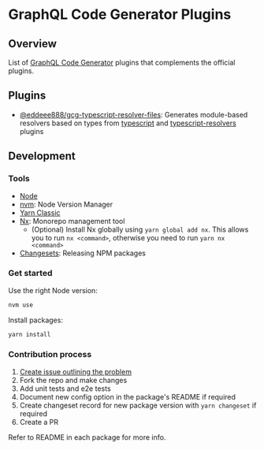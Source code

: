 # GraphQL Code Generator Plugins

## Overview

List of [GraphQL Code Generator](https://www.the-guild.dev/graphql/codegen) plugins that complements the official plugins.

## Plugins

- [@eddeee888/gcg-typescript-resolver-files](./packages/typescript-resolver-files): Generates module-based resolvers based on types from [typescript](https://the-guild.dev/graphql/codegen/plugins/typescript/typescript) and [typescript-resolvers](https://www.the-guild.dev/graphql/codegen/plugins/typescript/typescript-resolvers) plugins

## Development

### Tools

- [Node](https://nodejs.org/)
- [nvm](https://github.com/nvm-sh/nvm): Node Version Manager
- [Yarn Classic](https://classic.yarnpkg.com/)
- [Nx](https://nx.dev/): Monorepo management tool
  - (Optional) Install Nx globally using `yarn global add nx`. This allows you to run `nx <command>`, otherwise you need to run `yarn nx <command>`
- [Changesets](https://github.com/changesets/changesets): Releasing NPM packages

### Get started

Use the right Node version:

```bash
nvm use
```

Install packages:

```bash
yarn install
```

### Contribution process

1. [Create issue outlining the problem](https://github.com/eddeee888/graphql-code-generator-plugins/issues/new)
2. Fork the repo and make changes
3. Add unit tests and e2e tests
4. Document new config option in the package's README if required
5. Create changeset record for new package version with `yarn changeset` if required
6. Create a PR

Refer to README in each package for more info.
